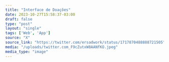 ```yaml
---
title: "Interface de Doações"
date: 2023-10-27T15:58:37-03:00
draft: false
type: "post"
layout: "single"
tags: ['Web', 'App']
source: "X"
source_link: "https://twitter.com/ersadwork/status/1717870488888721505"
media: "/uploads/twitter.com_F9cZutxW8AANfKO.jpeg"
media_type: "image"
---
```


